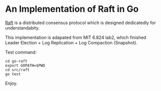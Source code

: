 # An Implementation of Raft in Go

[Raft](raft.github.io) is a distributed consensus protocol which is designed dedicatedly for 
understandabity.

This implementation is adapated from MIT 6.824 lab2, which finished Leader Election + Log Replication +
Log Compaction (Snapshot).

Test command:
```
cd go-raft
export GOPATH=$PWD
cd src/raft
go test
```

Enjoy.
